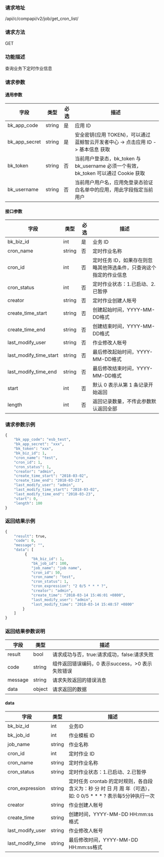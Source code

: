 
### 请求地址

/api/c/compapi/v2/job/get_cron_list/



### 请求方法

GET


### 功能描述

查询业务下定时作业信息

### 请求参数


#### 通用参数

| 字段 | 类型 | 必选 |  描述 |
|-----------|------------|--------|------------|
| bk_app_code  |  string    | 是 | 应用 ID     |
| bk_app_secret|  string    | 是 | 安全密钥(应用 TOKEN)，可以通过 蓝鲸智云开发者中心 -&gt; 点击应用 ID -&gt; 基本信息 获取 |
| bk_token     |  string    | 否 | 当前用户登录态，bk_token 与 bk_username 必须一个有效，bk_token 可以通过 Cookie 获取 |
| bk_username  |  string    | 否 | 当前用户用户名，应用免登录态验证白名单中的应用，用此字段指定当前用户 |

#### 接口参数

| 字段                 |  类型      | 必选   |  描述      |
|----------------------|------------|--------|------------|
| bk_biz_id              |  int       | 是     | 业务 ID |
| cron_name              |  string    | 否     | 定时作业名称 |
| cron_id                |  int       | 否     | 定时任务 ID，如果存在则忽略其他筛选条件，只查询这个指定的作业信息 |
| cron_status            |  int       | 否     | 定时作业状态：1.已启动、2.已暂停 |
| creator                |  string    | 否     | 定时作业创建人帐号 |
| create_time_start      |  string    | 否     | 创建起始时间，YYYY-MM-DD格式 |
| create_time_end        |  string    | 否     | 创建结束时间，YYYY-MM-DD格式 |
| last_modify_user       |  string    | 否     | 作业修改人帐号 |
| last_modify_time_start |  string    | 否     | 最后修改起始时间，YYYY-MM-DD格式 |
| last_modify_time_end   |  string    | 否     | 最后修改结束时间，YYYY-MM-DD格式 |
| start                  |  int       | 否     | 默认 0 表示从第 1 条记录开始返回 |
| length                 |  int       | 否     | 返回记录数量，不传此参数默认返回全部 |

### 请求参数示例

```python
{
    "bk_app_code": "esb_test",
    "bk_app_secret": "xxx",
    "bk_token": "xxx",
    "bk_biz_id": 1,
    "cron_name": "test",
    "cron_id": 1,
    "cron_status": 1,
    "creator": "admin",
    "create_time_start": "2018-03-02",
    "create_time_end": "2018-03-23",
    "last_modify_user": "admin",
    "last_modify_time_start": "2018-03-02",
    "last_modify_time_end": "2018-03-23",
    "start": 0,
    "length": 100
}
```

### 返回结果示例

```python
{
    "result": true,
    "code": 0,
    "message": "",
    "data": [
         {
            "bk_biz_id": 1,
            "bk_job_id": 100,
            "job_name": "job name",
            "cron_id": 50,
            "cron_name": "test",
            "cron_status": 1,
            "cron_expression": "2 0/5 * * * ?",
            "creator": "admin",
            "create_time": "2018-03-14 15:46:01 +0800",
            "last_modify_user": "admin",
            "last_modify_time": "2018-03-14 15:48:57 +0800"
        }
    ]
}
```

### 返回结果参数说明

| 字段      | 类型      | 描述      |
|-----------|-----------|-----------|
| result    | bool      | 请求成功与否，true:请求成功，false:请求失败 |
| code      | string    | 组件返回错误编码，0 表示success，>0 表示失败错误 |
| message   | string    | 请求失败返回的错误消息 |
| data      | object    | 请求返回的数据 |

#### data

| 字段      | 类型      | 描述      |
|-----------|-----------|-----------|
| bk_biz_id       | int       | 业务ID |
| bk_job_id       | int       | 作业模板 ID |
| job_name        | string    | 作业名称 |
| cron_id         | int       | 定时作业 ID |
| cron_name       | string    | 定时作业名称 |
| cron_status     | string    | 定时作业状态：1.已启动、2.已暂停 |
| cron_expression | string    | 定时任务 crontab 的定时规则，各自段含义为：秒 分 时 日 月 周 年（可选），如: 0 0/5 * * * ? 表示每5分钟执行一次 |
| creator         | string    | 作业创建人帐号 |
| create_time     | string    | 创建时间，YYYY-MM-DD HH:mm:ss格式 |
| last_modify_user| string    | 作业修改人帐号 |
| last_modify_time| string    | 最后修改时间，YYYY-MM-DD HH:mm:ss格式 |
